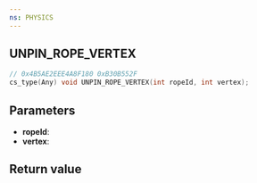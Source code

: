 ```yaml
---
ns: PHYSICS
---
```

## UNPIN_ROPE_VERTEX

```c
// 0x4B5AE2EEE4A8F180 0xB30B552F
cs_type(Any) void UNPIN_ROPE_VERTEX(int ropeId, int vertex);
```

## Parameters
* **ropeId**: 
* **vertex**: 

## Return value
